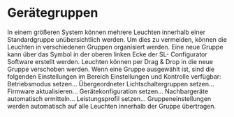 # Gerätegruppen

In einem größeren System können mehrere Leuchten innerhalb einer Standardgruppe unübersichtlich werden. Um dies zu vermeiden, können die Leuchten in verschiedenen Gruppen organisiert werden.
Eine neue Gruppe kann über das Symbol in der oberen linken Ecke der SL- Configurator Software erstellt werden.
Leuchten können per Drag & Drop in die neue Gruppe verschoben werden.
Wenn eine Gruppe ausgewählt ist, sind die folgenden Einstellungen im Bereich Einstellungen und Kontrolle verfügbar:
Betriebsmodus setzen...
Übergeordneter Lichtschaltergruppen setzen...
Firmware aktualisieren...
Gerätekonfiguration setzen...
Nachbargeräte automatisch ermitteln...
Leistungsprofil setzen...
Gruppeneinstellungen werden automatisch auf alle Leuchten innerhalb der Gruppe übertragen.